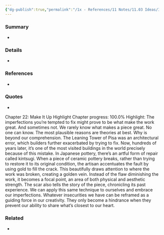 ```yaml
---
{"dg-publish":true,"permalink":"/1x - References/11 Notes/11.03 Ideas/Imperfections might make our work great/","title":"Imperfections might make our work great","noteIcon":"","created":"2023-03-22T23:31:37.000+03:00","updated":"2024-02-14T20:18:29.402+03:00"}
---
```



### Summary
- 

### Details
- 

### References
- 

### Quotes
- 
Chapter 22: Make It Up
Highlight
Chapter progress: 100.0%
Highlight: The imperfections you’re tempted to fix might prove to be what make the work great. And sometimes not. We rarely know what makes a piece great. No one can know. The most plausible reasons are theories at best. Why is beyond our comprehension.
			The Leaning Tower of Pisa was an architectural error, which builders further exacerbated by trying to fix. Now, hundreds of years later, it’s one of the most visited buildings in the world precisely because of this mistake.
			In Japanese pottery, there’s an artful form of repair called kintsugi. When a piece of ceramic pottery breaks, rather than trying to restore it to its original condition, the artisan accentuates the fault by using gold to fill the crack. This beautifully draws attention to where the work was broken, creating a golden vein. Instead of the flaw diminishing the work, it becomes a focal point, an area of both physical and aesthetic strength. The scar also tells the story of the piece, chronicling its past experience.
			We can apply this same technique to ourselves and embrace our imperfections. Whatever insecurities we have can be reframed as a guiding force in our creativity. They only become a hindrance when they prevent our ability to share what’s closest to our heart.


### Related
- 